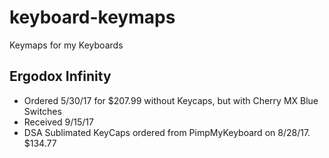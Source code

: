 # keyboard-keymaps
Keymaps for my Keyboards

## Ergodox Infinity

* Ordered 5/30/17 for $207.99 without Keycaps, but with Cherry MX Blue Switches
* Received 9/15/17
* DSA Sublimated KeyCaps ordered from PimpMyKeyboard on 8/28/17. $134.77